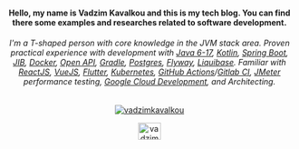 <h4 align="center">Hello, my name is Vadzim Kavalkou and this is my tech blog. You can find there some examples and researches related to software development.</h1>
<h6 align="center">I'm a T-shaped person with core knowledge in the JVM stack area. 
  Proven practical experience with development with <a href="https://www.java.com/en/">Java 6-17</a>, <a href="https://kotlinlang.org/">Kotlin</a>, <a href="https://spring.io/projects/spring-boot">Spring Boot</a>, <a href="https://github.com/GoogleContainerTools/jib">JIB</a>, <a href="https://www.docker.com/">Docker</a>, <a href="https://www.openapis.org/">Open API</a>, <a href="https://gradle.org/">Gradle</a>, <a href="https://www.postgresql.org/">Postgres</a>, <a href="https://flywaydb.org/">Flyway</a>, <a href="https://www.liquibase.org/">Liquibase</a>. 
Familiar with <a href="https://reactjs.org/">ReactJS</a>, <a href="https://vuejs.org/">VueJS</a>, <a href="https://flutter.dev/">Flutter</a>, <a href="https://kubernetes.io/docs/concepts/overview/what-is-kubernetes/">Kubernetes</a>, <a href="https://github.com/features/actions">GitHub Actions</a>/<a href="https://docs.gitlab.com/ee/ci/">Gitlab CI</a>, <a href="https://jmeter.apache.org/">JMeter</a> performance testing, <a href="https://cloud.google.com/gcp/?utm_source=google&utm_medium=cpc&utm_campaign=emea-emea-all-en-dr-bkws-all-all-trial-e-gcp-1010042&utm_content=text-ad-LE-any-DEV_c-CRE_502045654264-ADGP_Hybrid%20%7C%20BKWS%20-%20EXA%20%7C%20Txt%20~%20GCP%20~%20General%23v57-KWID_43700061596202457-kwd-6458750523-userloc_9062748&utm_term=KW_google%20cloud-NET_g-PLAC_&gclid=CjwKCAjwn6GGBhADEiwAruUcKgoRPVFjr_qpwinKXp5sXEZpaFTpAQpP1iPfH9yfmvQGrEji8807BBoCc4kQAvD_BwE&gclsrc=aw.ds">Google Cloud Development</a>, and Architecting.
</h3>

<p align="center"><a href="https://github.com/fragaly" target="blank"><img align="center" src="https://github-readme-stats.vercel.app/api?username=fragaly&theme=dark&show_icons=true&count_private=true&include_all_commits=true" alt="vadzimkavalkou" /></a></p>

<p align="center"> 
<a href="https://www.linkedin.com/in/vadzimkavalkou/" target="blank"><img align="center" src="http://simpleicon.com/wp-content/uploads/linkedin_1.svg" alt="vadzimkavalkou" height="30" width="40"/></a>
</p>
